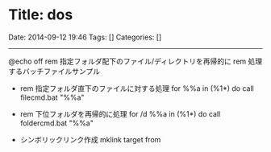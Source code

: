 # Title: dos

Date: 2014-09-12 19:46
Tags: []
Categories: []

---
@echo off
rem 指定フォルダ配下のファイル/ディレクトリを再帰的に
rem 処理するバッチファイルサンプル

* rem 指定フォルダ直下のファイルに対する処理
		for %%a in (%1\*) do call filecmd.bat "%%a"

* rem 下位フォルダを再帰的に処理
		for /d %%a in (%1\*) do call foldercmd.bat "%%a"

* シンボリックリンク作成
		mklink target from
